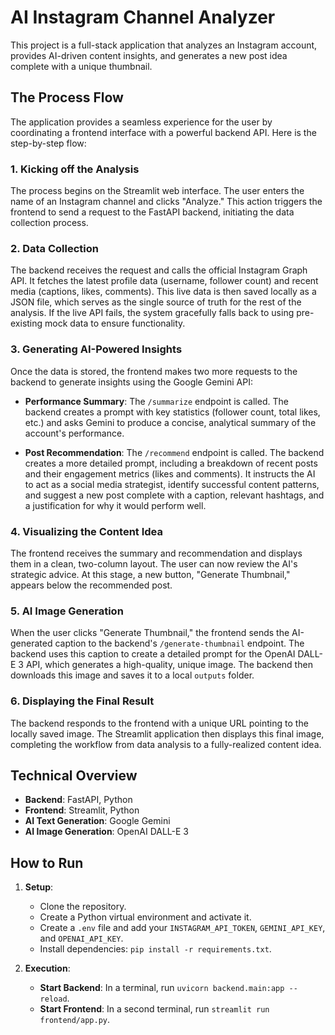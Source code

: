 # AI Instagram Channel Analyzer

This project is a full-stack application that analyzes an Instagram account, provides AI-driven content insights, and generates a new post idea complete with a unique thumbnail.

## The Process Flow

The application provides a seamless experience for the user by coordinating a frontend interface with a powerful backend API. Here is the step-by-step flow:

### 1. Kicking off the Analysis

The process begins on the Streamlit web interface. The user enters the name of an Instagram channel and clicks "Analyze." This action triggers the frontend to send a request to the FastAPI backend, initiating the data collection process.

### 2. Data Collection

The backend receives the request and calls the official Instagram Graph API. It fetches the latest profile data (username, follower count) and recent media (captions, likes, comments). This live data is then saved locally as a JSON file, which serves as the single source of truth for the rest of the analysis. If the live API fails, the system gracefully falls back to using pre-existing mock data to ensure functionality.

### 3. Generating AI-Powered Insights

Once the data is stored, the frontend makes two more requests to the backend to generate insights using the Google Gemini API:

-   **Performance Summary**: The `/summarize` endpoint is called. The backend creates a prompt with key statistics (follower count, total likes, etc.) and asks Gemini to produce a concise, analytical summary of the account's performance.

-   **Post Recommendation**: The `/recommend` endpoint is called. The backend creates a more detailed prompt, including a breakdown of recent posts and their engagement metrics (likes and comments). It instructs the AI to act as a social media strategist, identify successful content patterns, and suggest a new post complete with a caption, relevant hashtags, and a justification for why it would perform well.

### 4. Visualizing the Content Idea

The frontend receives the summary and recommendation and displays them in a clean, two-column layout. The user can now review the AI's strategic advice. At this stage, a new button, "Generate Thumbnail," appears below the recommended post.

### 5. AI Image Generation

When the user clicks "Generate Thumbnail," the frontend sends the AI-generated caption to the backend's `/generate-thumbnail` endpoint. The backend uses this caption to create a detailed prompt for the OpenAI DALL-E 3 API, which generates a high-quality, unique image. The backend then downloads this image and saves it to a local `outputs` folder.

### 6. Displaying the Final Result

The backend responds to the frontend with a unique URL pointing to the locally saved image. The Streamlit application then displays this final image, completing the workflow from data analysis to a fully-realized content idea.

## Technical Overview

-   **Backend**: FastAPI, Python
-   **Frontend**: Streamlit, Python
-   **AI Text Generation**: Google Gemini
-   **AI Image Generation**: OpenAI DALL-E 3

## How to Run

1.  **Setup**:
    - Clone the repository.
    - Create a Python virtual environment and activate it.
    - Create a `.env` file and add your `INSTAGRAM_API_TOKEN`, `GEMINI_API_KEY`, and `OPENAI_API_KEY`.
    - Install dependencies: `pip install -r requirements.txt`.

2.  **Execution**:
    - **Start Backend**: In a terminal, run `uvicorn backend.main:app --reload`.
    - **Start Frontend**: In a second terminal, run `streamlit run frontend/app.py`.